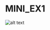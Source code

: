 # MINI_EX1

![alt text](https://github.com/madsdixen/mini_ex/blob/master/mini_ex1/screenshot.PNG?raw=true)


